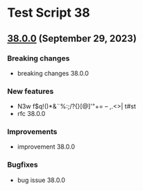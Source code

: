 # Test Script 38
## [38.0.0](38.0.0.md) (September 29, 2023)

### Breaking changes

* breaking changes 38.0.0 

### New features

* N3w f$q!()*&¨%:;/?{}[@]'"+= – ,.<>\| t#st 
* rfc 38.0.0 

### Improvements

* improvement 38.0.0 

### Bugfixes

* bug issue 38.0.0 

